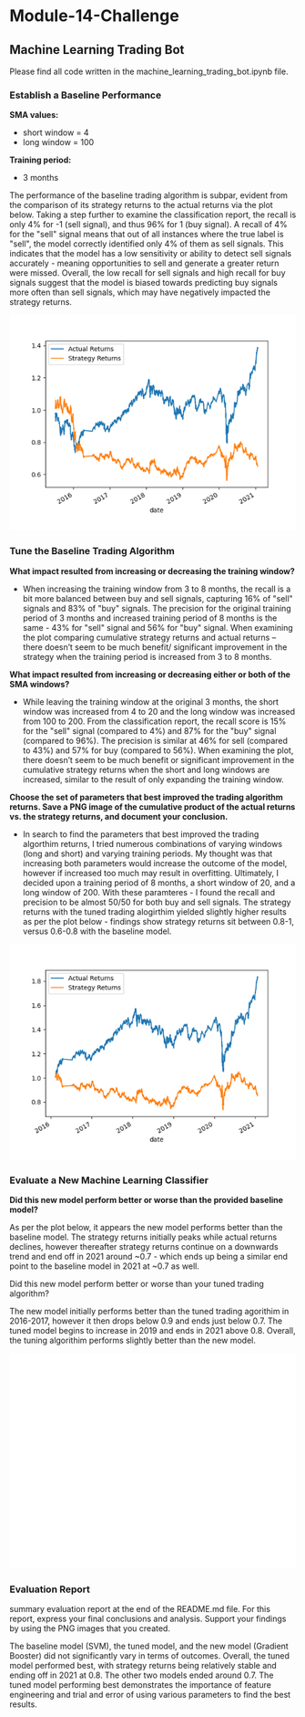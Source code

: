 # Module-14-Challenge
## Machine Learning Trading Bot

Please find all code written in the machine_learning_trading_bot.ipynb file. 

### Establish a Baseline Performance

**SMA values:**
- short window = 4
- long window = 100

**Training period:**
- 3 months

The performance of the baseline trading algorithm is subpar, evident from the comparison of its strategy returns to the actual returns via the plot below. Taking a step further to examine the classification report, the recall is only 4% for -1 (sell signal), and thus 96% for 1 (buy signal). A recall of 4% for the "sell" signal means that out of all instances where the true label is "sell", the model correctly identified only 4% of them as sell signals. This indicates that the model has a low sensitivity or ability to detect sell signals accurately - meaning opportunities to sell and generate a greater return were missed. Overall, the low recall for sell signals and high recall for buy signals suggest that the model is biased towards predicting buy signals more often than sell signals, which may have negatively impacted the strategy returns. 

![Baseline Model - Actual Returns vs Strategy Returns ](actual_vs_strategy_cumreturns_plot.png)

### Tune the Baseline Trading Algorithm

**What impact resulted from increasing or decreasing the training window?**
- When increasing the training window from 3 to 8 months, the recall is a bit more balanced between buy and sell signals, capturing 16% of "sell" signals and 83% of "buy" signals. The precision for the original training period of 3 months and increased training period of 8 months is the same - 43% for "sell" signal and 56% for "buy" signal. When examining the plot comparing cumulative strategy returns and actual returns – there doesn’t seem to be much benefit/ significant improvement in the strategy when the training period is increased from 3 to 8 months. 


**What impact resulted from increasing or decreasing either or both of the SMA windows?**
- While leaving the training window at the original 3 months, the short window was increased from 4 to 20 and the long window was increased from 100 to 200. From the classification report, the recall score is 15% for the "sell" signal (compared to 4%) and 87% for the "buy" signal (compared to 96%). The precision is similar at 46% for sell (compared to 43%) and 57% for buy (compared to 56%).  When examining the plot, there doesn’t seem to be much benefit or significant improvement in the cumulative strategy returns when the short and long windows are increased, similar to the result of only expanding the training window.

**Choose the set of parameters that best improved the trading algorithm returns. Save a PNG image of the cumulative product of the actual returns vs. the strategy returns, and document your conclusion.**
- In search to find the parameters that best improved the trading algorthim returns, I tried numerous combinations of varying windows (long and short) and varying training periods. My thought was that increasing both parameters would increase the outcome of the model, however if increased too much may result in overfitting. Ultimately, I decided upon a training period of 8 months, a short window of 20, and a long window of 200. With these paramteres - I found the recall and precision to be almost 50/50 for both buy and sell signals. The strategy returns with the tuned trading alogirthim yielded slightly higher results as per the plot below - findings show strategy returns sit between 0.8-1, versus 0.6-0.8 with the baseline model.
  
![Tuned Model - Actual Returns vs Strategy Returns ](actual_vs_strategy_cumreturns_windows=20,200_8mo.png)

### Evaluate a New Machine Learning Classifier

**Did this new model perform better or worse than the provided baseline model?**

As per the plot below, it appears the new model performs better than the baseline model. The strategy returns initially peaks while actual returns declines, however thereafter strategy returns continue on a downwards trend and end off in 2021 around ~0.7 - which ends up being a similar end point to the baseline model in 2021 at ~0.7 as well. 
 
 Did this new model perform better or worse than your tuned trading algorithm?

The new model initially performs better than the tuned trading agorithim in 2016-2017, however it then drops below 0.9 and ends just below 0.7. The tuned model begins to increase in 2019 and ends in 2021 above 0.8. Overall,  the tuning algorithim performs slightly better than the new model. 

![New Model - Actual Returns vs Strategy Returns ](actual_vs_strategy_gbmodel.png)

### Evaluation Report
summary evaluation report at the end of the README.md file. For this report, express your final conclusions and analysis. Support your findings by using the PNG images that you created.

The baseline model (SVM), the tuned model, and the new model (Gradient Booster) did not significantly vary in terms of outcomes. Overall, the tuned model performed best, with strategy returns being relatively stable and ending off in 2021 at 0.8. The other two models ended around 0.7. The tuned model performing best demonstrates the importance of feature engineering and trial and error of using various parameters to find the best results. 
